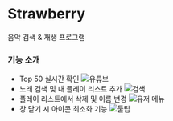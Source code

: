 # Strawberry
음악 검색 &amp; 재생 프로그램

### 기능 소개
* Top 50 실시간 확인
![유튜브](https://user-images.githubusercontent.com/59993347/72676190-d12a2f00-3ad1-11ea-8c4a-9568160a10b1.png)
* 노래 검색 및 내 플레이 리스트 추가
![검색](https://user-images.githubusercontent.com/59993347/72676191-d1c2c580-3ad1-11ea-8b3d-69c960e86962.png)
* 플레이 리스트에서 삭제 및 이름 변경
![유저 메뉴](https://user-images.githubusercontent.com/59993347/72676192-d1c2c580-3ad1-11ea-91c1-3b5bb3ff37c8.png)
* 창 닫기 시 아이콘 최소화 기능
![툴팁](https://user-images.githubusercontent.com/59993347/72676193-d1c2c580-3ad1-11ea-9eba-59d777a3308f.png)
